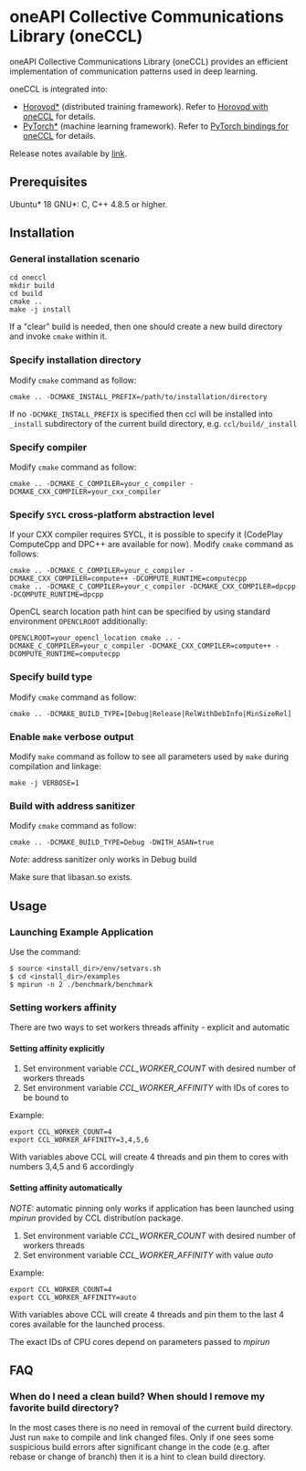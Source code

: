 # oneAPI Collective Communications Library (oneCCL)

oneAPI Collective Communications Library (oneCCL) provides an efficient implementation of communication patterns used in deep learning.

oneCCL is integrated into:
* [Horovod\*](https://github.com/horovod/horovod) (distributed training framework). Refer to [Horovod with oneCCL](https://github.com/horovod/horovod/blob/master/docs/oneccl.rst) for details.
* [PyTorch\*](https://github.com/pytorch/pytorch) (machine learning framework). Refer to [PyTorch bindings for oneCCL](https://github.com/intel/torch-ccl) for details.

Release notes available by [link](https://software.intel.com/content/www/us/en/develop/articles/oneapi-collective-communication-library-ccl-release-notes.html).

## Prerequisites

Ubuntu* 18
GNU*: C, C++ 4.8.5 or higher.

## Installation
### General installation scenario

```
cd oneccl
mkdir build
cd build
cmake ..
make -j install
```

If a "clear" build is needed, then one should create a new build directory and invoke `cmake` within it.

### Specify installation directory
Modify `cmake` command as follow:

```
cmake .. -DCMAKE_INSTALL_PREFIX=/path/to/installation/directory
```

If no `-DCMAKE_INSTALL_PREFIX` is specified then ccl will be installed into `_install` subdirectory of the current
build directory, e.g. `ccl/build/_install`

### Specify compiler
Modify `cmake` command as follow:

```
cmake .. -DCMAKE_C_COMPILER=your_c_compiler -DCMAKE_CXX_COMPILER=your_cxx_compiler
```

### Specify `SYCL` cross-platform abstraction level
If your CXX compiler requires SYCL, it is possible to specify it (CodePlay ComputeCpp and DPC++ are available for now).
Modify `cmake` command as follows:

```
cmake .. -DCMAKE_C_COMPILER=your_c_compiler -DCMAKE_CXX_COMPILER=compute++ -DCOMPUTE_RUNTIME=computecpp
cmake .. -DCMAKE_C_COMPILER=your_c_compiler -DCMAKE_CXX_COMPILER=dpcpp -DCOMPUTE_RUNTIME=dpcpp
```

OpenCL search location path hint can be specified by using standard environment ``OPENCLROOT`` additionally:

```
OPENCLROOT=your_opencl_location cmake .. -DCMAKE_C_COMPILER=your_c_compiler -DCMAKE_CXX_COMPILER=compute++ -DCOMPUTE_RUNTIME=computecpp
```

### Specify build type
Modify `cmake` command as follow:

```
cmake .. -DCMAKE_BUILD_TYPE=[Debug|Release|RelWithDebInfo|MinSizeRel]
```

### Enable `make` verbose output
Modify `make` command as follow to see all parameters used by `make` during compilation
and linkage:

```
make -j VERBOSE=1
```

### Build with address sanitizer
Modify `cmake` command as follow:
```
cmake .. -DCMAKE_BUILD_TYPE=Debug -DWITH_ASAN=true
```
*Note:* address sanitizer only works in Debug build

Make sure that libasan.so exists.

## Usage

### Launching Example Application
Use the command:
```
$ source <install_dir>/env/setvars.sh
$ cd <install_dir>/examples
$ mpirun -n 2 ./benchmark/benchmark
```
### Setting workers affinity
There are two ways to set workers threads affinity - explicit and automatic

#### Setting affinity explicitly
1. Set environment variable *CCL_WORKER_COUNT* with desired number of workers threads
2. Set environment variable *CCL_WORKER_AFFINITY* with IDs of cores to be bound to

Example:
```
export CCL_WORKER_COUNT=4
export CCL_WORKER_AFFINITY=3,4,5,6
```
With variables above CCL will create 4 threads and pin them to cores with numbers 3,4,5 and 6 accordingly

#### Setting affinity automatically
*NOTE:* automatic pinning only works if application has been launched using *mpirun* provided by CCL distribution package.

1. Set environment variable *CCL_WORKER_COUNT* with desired number of workers threads
2. Set environment variable *CCL_WORKER_AFFINITY* with value *auto*

Example:
```
export CCL_WORKER_COUNT=4
export CCL_WORKER_AFFINITY=auto
```
With variables above CCL will create 4 threads and pin them to the last 4 cores available for the launched process.

The exact IDs of CPU cores depend on parameters passed to *mpirun*

## FAQ

### When do I need a clean build? When should I remove my favorite build directory?

In the most cases there is no need in removal of the current build directory. Just run `make` to
compile and link changed files. Only if one sees some suspicious build errors after significant
change in the code (e.g. after rebase or change of branch) then it is a hint to clean build directory.
